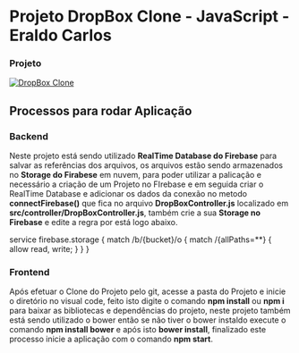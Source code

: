 # Projeto DropBox Clone - JavaScript - Eraldo Carlos

### Projeto

[![DropBox Clone](https://camo.githubusercontent.com/1994b4521e0baafc06a1b96b4bef280448330e5d062e9f108e35f73bcde148b8/68747470733a2f2f666972656261736573746f726167652e676f6f676c65617069732e636f6d2f76302f622f68636f64652d636f6d2d62722e61707073706f742e636f6d2f6f2f44726f70426f78436c6f6e652e6a70673f616c743d6d6564696126746f6b656e3d64353963616430632d343430642d343531362d383866322d646139303462396262343433)](https://camo.githubusercontent.com/1994b4521e0baafc06a1b96b4bef280448330e5d062e9f108e35f73bcde148b8/68747470733a2f2f666972656261736573746f726167652e676f6f676c65617069732e636f6d2f76302f622f68636f64652d636f6d2d62722e61707073706f742e636f6d2f6f2f44726f70426f78436c6f6e652e6a70673f616c743d6d6564696126746f6b656e3d64353963616430632d343430642d343531362d383866322d646139303462396262343433)

## Processos para rodar Aplicação

### **Backend** 

Neste projeto está sendo utilizado **RealTime Database do Firebase** para salvar as referências dos arquivos, os arquivos estão sendo armazenados no **Storage do Firabese** em nuvem, para poder utilizar a palicação e necessário a criação de um Projeto no FIrebase e em seguida criar o RealTime Database e adicionar os dados da conexão no metodo **connectFirebase()** que fica no arquivo **DropBoxController.js** localizado em **src/controller/DropBoxController.js**, também crie a sua **Storage no Firebase** e edite a regra por está logo abaixo.

 service firebase.storage {
  match /b/{bucket}/o {
    match /{allPaths=**} {
      allow read, write;
    }
  }
} 

### **Frontend**

Após efetuar o Clone do Projeto pelo git, acesse a pasta do Projeto e inicie o diretório no visual code, feito isto digite o comando **npm install** ou **npm i** para baixar as bibliotecas e dependências do projeto, neste projeto também está sendo utilizado o bower então se não tiver o bower instaldo execute o comando **npm install bower** e após isto **bower install**,  finalizado este processo inicie a aplicação com o comando **npm start**.

